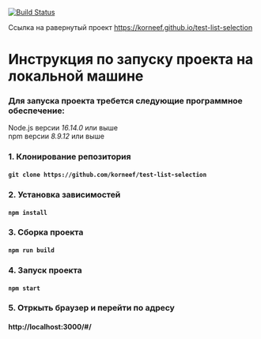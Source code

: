 [![Build Status](https://api.cirrus-ci.com/github/korneef/test-list-selection.svg)](https://cirrus-ci.com/github/korneef/checkmypassport)

Ссылка на равернутый проект https://korneef.github.io/test-list-selection

# Инструкция по запуску проекта на локальной машине

### Для запуска проекта требется следующие программное обеспечение:
Node.js версии *16.14.0* или выше\
npm версии *8.9.12* или выше

### 1. Клонирование репозитория
#### `git clone https://github.com/korneef/test-list-selection`

### 2. Установка зависимостей
#### `npm install`

### 3. Сборка проекта
#### `npm run build`

### 4. Запуск проекта
#### `npm start`

### 5.  Отркыть браузер и перейти по адресу
#### http://localhost:3000/#/
